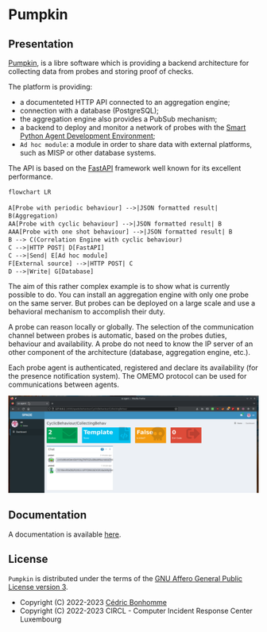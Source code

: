 # Pumpkin

## Presentation

[Pumpkin](https://github.com/scandale-project/pumpkin),
is a libre software which is providing a backend architecture
for collecting data from probes and storing proof of checks.

The platform is providing:

- a documenteted HTTP API connected to an aggregation engine;
- connection with a database (PostgreSQL);
- the aggregation engine also provides a PubSub mechanism;
- a backend to deploy and monitor a network of probes with the
  [Smart Python Agent Development Environment](https://github.com/javipalanca/spade);
- ``Ad hoc module``: a module in order to share data with external platforms,
  such as MISP or other database systems.

The API is based on the [FastAPI](https://fastapi.tiangolo.com) framework
well known for its excellent performance.


```mermaid
flowchart LR

A[Probe with periodic behaviour] -->|JSON formatted result| B(Aggregation)
AA[Probe with cyclic behaviour] -->|JSON formatted result| B
AAA[Probe with one shot behaviour] -->|JSON formatted result| B
B --> C(Correlation Engine with cyclic behaviour)
C -->|HTTP POST| D[FastAPI]
C -->|Send| E[Ad hoc module]
F[External source] -->|HTTP POST| C
D -->|Write| G[Database]
```

The aim of this rather complex example is to show what is currently possible
to do. You can install an aggregation engine with only one probe
on the same server. But probes can be deployed on a large scale and use a
behavioral mechanism to accomplish their duty.

A probe can reason locally or globally.
The selection of the communication channel between probes is automatic,
based on the probes duties, behaviour and availability. A probe do not
need to know the IP server of an other component of the architecture
(database, aggregation engine, etc.).

Each probe agent is authenticated, registered and declare its availability
(for the presence notification system). The OMEMO protocol can be used for
communications between agents.

![Behabiour page](docs/_static/01-behaviour-page.png "Behabiour page")


## Documentation

A documentation is available [here](https://pumpkin-project.readthedocs.io).


## License

`Pumpkin` is distributed under the terms of the
[GNU Affero General Public License version 3](https://www.gnu.org/licenses/agpl-3.0.html).

- Copyright (C) 2022-2023 [Cédric Bonhomme](https://www.cedricbonhomme.org)
- Copyright (C) 2022-2023 CIRCL - Computer Incident Response Center Luxembourg
